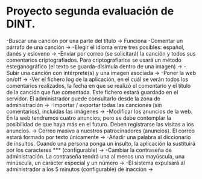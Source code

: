 # Proyecto segunda evaluación de DINT.

-Buscar una canción por una parte del título -> Funciona
-Comentar un párrafo de una canción ->
-Elegir el idioma entre tres posibles: español, danés y esloveno ->
-Enviar por correo (se solicitará) la canción y todos sus comentarios criptografiados. Para criptografiarlos se usará un método esteganográfico (el texto se guarda-disimula dentro de una imagen) ->
-Subir una canción con intérprete(s) y una imagen asociada ->
-Poner la web on/off ->
-Ver el fichero log de la aplicación, en el cuál se verán todos los comentarios realizados, la fecha en que se realizó el comentario y el título de la canción que fue comentada. Este fichero estará guardado en el servidor. El administrador puede consultarlo desde la zona de administración ->
-Importar / exportar todas las canciones (sin comentarios), incluidas las imágenes ->
-Modificar los anuncios de la web. En la web tendremos cuatro anuncios, pero se debe contemplar la posibilidad de que haya más en el futuro. Deben registrarse las visitas a los anuncios. ->
Correo masivo a nuestros patrocinadores (anuncios). El correo estará formado por texto únicamente ->
-Añadir una palabra al diccionario de insultos. Cuando una persona ponga un insulto, la aplicación la sustituirá por los caracteres *** (configurable) ->
-Cambiar la contraseña de administración. La contraseña tendrá una al menos una mayúscula, una minúscula, un carácter especial y un número ->
-El sistema expulsará al administrador a los 5 minutos (configurable) de inacción ->
